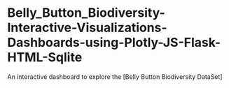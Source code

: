 # Belly_Button_Biodiversity-Interactive-Visualizations-Dashboards-using-Plotly-JS-Flask-HTML-Sqlite
An interactive dashboard to explore the [Belly Button Biodiversity DataSet]
